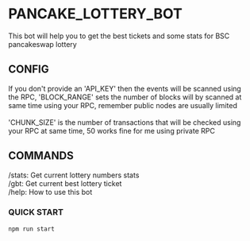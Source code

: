 # PANCAKE_LOTTERY_BOT
 This bot will help you to get the best tickets and some stats for BSC pancakeswap lottery
 
## CONFIG
 If you don't provide an 'API_KEY' then the events will be scanned using\
 the RPC, 'BLOCK_RANGE' sets the number of blocks will by scanned at\
 same time using your RPC, remember public nodes are usually limited\
 \
 'CHUNK_SIZE' is the number of transactions that will be checked using\
 your RPC at same time, 50 works fine for me using private RPC

## COMMANDS
 /stats: Get current lottery numbers stats\
 /gbt: Get current best lottery ticket\
 /help: How to use this bot

 ### QUICK START

 ```bash
 npm run start
 ```

